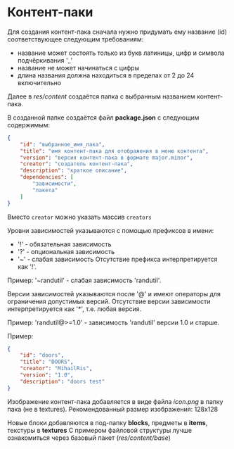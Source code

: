 # Контент-паки

Для создания контент-пака сначала нужно придумать ему название (id) соответствующее следующим требованиям:
- название может состоять только из букв латиницы, цифр и символа подчёркивания '\_'
- название не может начинаться с цифры
- длина названия должна находиться в пределах от 2 до 24 включительно

Далее в *res/content* создаётся папка с выбранным названием контент-пака.

В созданной папке создаётся файл **package.json** с следующим содержимым:
```json
{
    "id": "выбранное_имя_пака",
    "title": "имя контент-пака для отображения в меню контента",
    "version": "версия контент-пака в формате major.minor",
    "creator": "создатель контент-пака",
    "description": "краткое описание",
    "dependencies": [
        "зависимости",
        "пакета"
    ]
}
```

Вместо `creator` можно указать массив `creators`

Уровни зависимостей указываются с помощью префиксов в имени:
- '!' - обязательная зависимость
- '?' - опциональная зависимость
- '~' - слабая зависимость
Отсутствие префикса интерпретируется как '!'.

Пример: '~randutil' - слабая зависимость 'randutil'.

Версии зависимостей указываются после '@' и имеют операторы для ограничения допустимых версий.
Отсутствие версии зависимости интерпретируется как '\*', т.е. любая версия.

Пример: 'randutil@>=1.0' - зависимость 'randutil' версии 1.0 и старше.

Пример:
```json
{
    "id": "doors",
    "title": "DOORS",
    "creator": "MihailRis",
    "version": "1.0",
    "description": "doors test"
}
```

Изображение контент-пака добавляется в виде файла *icon.png* в папку пака (не в textures). Рекомендованный размер изображения: 128x128

Новые блоки добавляются в под-папку **blocks**, предметы в **items**, текстуры в **textures**
С примером файловой структуры лучше ознакомиться через базовый пакет (*res/content/base*)
